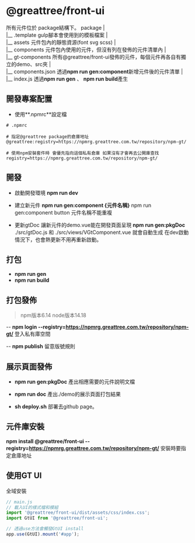 # @greattree/front-ui
所有元件位於 package結構下。
package
|    
|__ .template gulp腳本會使用到的模板檔案
|     
|__ assets 元件包內的靜態資源(font svg scss) 
|     
|__ components 元件包內使用的元件，但沒有列在發佈的元件清單內
|     
|__ gt-components 所有@greattree/front-ui發佈的元件，每個元件再各自有獨立的demo、src夾
|      
|__ components.json 透過**npm run gen:component**新增元件後的元件清單
|      
|__ index.js 透過**npm run gen** 、 **npm run build**產生
    

## 開發專案配置
- 使用**.npmrc**設定檔
```npmrc
# .npmrc

# 指定@greattree package的倉庫地址
@greattree:registry=https://npmrg.greattree.com.tw/repository/npm-gt/

# 使用npm安裝套件時 會優先指向這個私有倉庫 如果沒有才會再去公開庫查找
registry=https://npmrg.greattree.com.tw/repository/npm-gt/

```


## 開發

- 啟動開發環境
**npm run dev**

- 建立新元件
**npm run gen:component {元件名稱}** 
npm run gen:component button
元件名稱不能重複

- 更新gtDoc 讓新元件的demo.vue能在開發頁面呈現
**npm run gen:pkgDoc**
./src/gtDoc.js 和 ./src/views/VGtComponent.vue 就會自動生成
在dev啟動情況下，也會熱更新不用再重新啟動。

## 打包
- **npm run gen**
- **npm run build**

## 打包發佈
> npm版本6.14 node版本14.18

-- **npm login --registry=https://npmrg.greattree.com.tw/repository/npm-gt/**
登入私有庫空間

-- **npm publish**
留意版號規則

## 展示頁面發佈 
- **npm run gen:pkgDoc**
產出相應需要的元件說明文檔
- **npm run doc**
產出./demo的展示頁面打包結果

- **sh deploy.sh** 
部署去github page。

## 元件庫安裝
**npm install @greattree/front-ui --registry=https://npmrg.greattree.com.tw/repository/npm-gt/**
安裝時要指定倉庫地址

## 使用GT UI

全域安裝
```javascript
// main.js
// 載入UI的樣式檔和模組
import '@greattree/front-ui/dist/assets/css/index.css';
import GtUI from '@greattree/front-ui';

// 透過use方法會觸發GtUI install
app.use(GtUI).mount('#app');
```